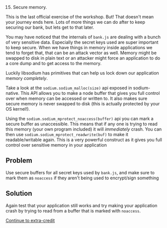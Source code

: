 15. Secure memory.

This is the last official exercise of the workshop. But! That doesn't mean your journey ends here. Lots of more things we can do after to keep securing our bank, but lets get to that later.

You may have noticed that the internals of `bank.js` are dealing with a bunch of very sensitive data. Especially the secret keys used are super important to keep secure. When we have things in memory inside applications we tend to forget that, that can be an attack vector as well. Memory might be swapped to disk in plain text or an attacker might force an application to do a core dump and to get access to the memory.

Luckily libsodium has primitives that can help us lock down our application memory *completely*.

Take a look at the `sodium.sodium_malloc(size)` api exposed in sodium-native. This API allows you to make a node buffer that gives you full control over when memory can be accessed or written to. It also makes sure secure memory is never swapped to disk (this is actually protected by your OS kernel!).

Using the `sodium.sodium_mprotect_noaccess(buffer)` api you can mark a secure buffer as unaccessible. This means that if any one is trying to read this memory (your own program included) it will *immediately* crash. You can then use `sodium.sodium_mprotect_readwrite(buf)` to make it readable/writable again. This is a very powerful construct as it gives you full control over sensitive memory in your application

## Problem

Use secure buffers for all secret keys used by `bank.js`, and make sure to mark them as `noaccess` if they aren't being used to encrypt/sign something

## Solution

Again test that your application still works and try making your application crash by trying to read from a buffer that is marked with `noaccess`.

[Continue to extra-credit](extra-credit.md)
